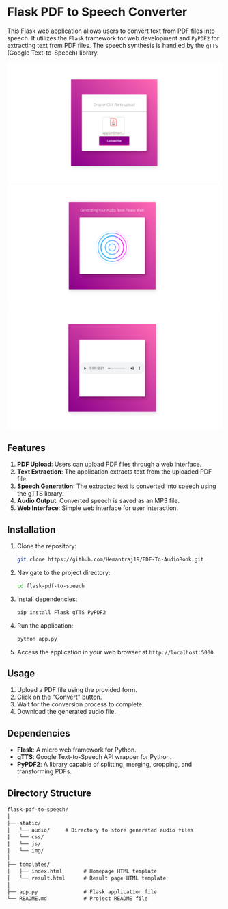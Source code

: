 # Flask PDF to Speech Converter

This Flask web application allows users to convert text from PDF files into speech. It utilizes the `Flask` framework for web development and `PyPDF2` for extracting text from PDF files. The speech synthesis is handled by the `gTTS` (Google Text-to-Speech) library.

![img1](https://github.com/Hemantraj19/PDF-To-AudioBook/blob/main/img1.png)
![img2](https://github.com/Hemantraj19/PDF-To-AudioBook/blob/main/img2.png)
![img3](https://github.com/Hemantraj19/PDF-To-AudioBook/blob/main/img3.png)

## Features

1. **PDF Upload**: Users can upload PDF files through a web interface.
2. **Text Extraction**: The application extracts text from the uploaded PDF file.
3. **Speech Generation**: The extracted text is converted into speech using the gTTS library.
4. **Audio Output**: Converted speech is saved as an MP3 file.
5. **Web Interface**: Simple web interface for user interaction.

## Installation

1. Clone the repository:

   ```bash
   git clone https://github.com/Hemantraj19/PDF-To-AudioBook.git
   ```

2. Navigate to the project directory:

   ```bash
   cd flask-pdf-to-speech
   ```

3. Install dependencies:

   ```bash
   pip install Flask gTTS PyPDF2
   ```

4. Run the application:

   ```bash
   python app.py
   ```

5. Access the application in your web browser at `http://localhost:5000`.

## Usage

1. Upload a PDF file using the provided form.
2. Click on the "Convert" button.
3. Wait for the conversion process to complete.
4. Download the generated audio file.

## Dependencies

- **Flask**: A micro web framework for Python.
- **gTTS**: Google Text-to-Speech API wrapper for Python.
- **PyPDF2**: A library capable of splitting, merging, cropping, and transforming PDFs.

## Directory Structure

```
flask-pdf-to-speech/
│
├── static/
│   └── audio/     # Directory to store generated audio files
|   └── css/
|   └── js/
|   └── img/
│
├── templates/
│   ├── index.html       # Homepage HTML template
│   └── result.html      # Result page HTML template
│
├── app.py               # Flask application file
└── README.md            # Project README file
```
